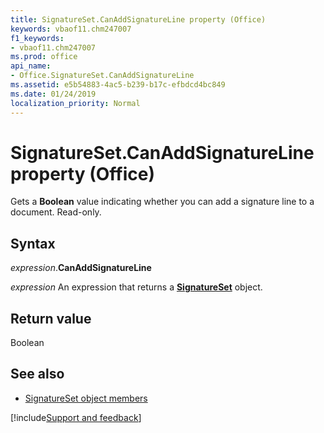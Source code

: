 ```yaml
---
title: SignatureSet.CanAddSignatureLine property (Office)
keywords: vbaof11.chm247007
f1_keywords:
- vbaof11.chm247007
ms.prod: office
api_name:
- Office.SignatureSet.CanAddSignatureLine
ms.assetid: e5b54883-4ac5-b239-b17c-efbdcd4bc849
ms.date: 01/24/2019
localization_priority: Normal
---
```



# SignatureSet.CanAddSignatureLine property (Office)

Gets a **Boolean** value indicating whether you can add a signature line to a document. Read-only.


## Syntax

_expression_.**CanAddSignatureLine**

_expression_ An expression that returns a **[SignatureSet](Office.SignatureSet.md)** object.


## Return value

Boolean


## See also

- [SignatureSet object members](overview/Library-Reference/signatureset-members-office.md)



[!include[Support and feedback](~/includes/feedback-boilerplate.md)]